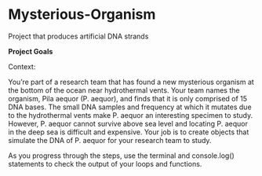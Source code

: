 # Mysterious-Organism
Project that produces artificial DNA strands

**Project Goals**

Context: 

You’re part of a research team that has found a new mysterious organism at the bottom of the ocean near hydrothermal vents. 
Your team names the organism, Pila aequor (P. aequor), and finds that it is only comprised of 15 DNA bases.
The small DNA samples and frequency at which it mutates due to the hydrothermal vents make P. aequor an interesting specimen to study.
However, P. aequor cannot survive above sea level and locating P. aequor in the deep sea is difficult and expensive. 
Your job is to create objects that simulate the DNA of P. aequor for your research team to study.

As you progress through the steps, use the terminal and console.log() statements to check the output of your loops and functions.
